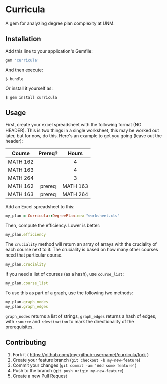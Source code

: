 # Curricula

A gem for analyzing degree plan complexity at UNM.

## Installation

Add this line to your application's Gemfile:

```ruby
gem 'curricula'
```

And then execute:

    $ bundle

Or install it yourself as:

    $ gem install curricula

## Usage

First, create your excel spreadsheet with the following format (NO HEADER). This
is two things in a single worksheet, this may be worked out later, but for now,
do this. Here's an example to get you going (leave out the header):

|Course|Prereq?|Hours|
|:----:|:-----:|:---:|
|MATH 162| |4|
|MATH 163| |4|
|MATH 264| |3|
|MATH 162|prereq|MATH 163|
|MATH 163|prereq|MATH 264|

Add an Excel spreadsheet to this:

```ruby
my_plan = Curricula::DegreePlan.new "worksheet.xls"
```

Then, compute the efficiency. Lower is better:

```ruby
my_plan.efficiency
```

The `cruciality` method will return an array of arrays with the cruciality of
each course next to it. The cruciality is based on how many other courses need
that particular course.
```ruby
my_plan.cruciality
```

If you need a list of courses (as a hash), use `course_list`:

```ruby
my_plan.course_list
```

To use this as part of a graph, use the following two methods:

```ruby
my_plan.graph_nodes
my_plan.graph_edges
```

`graph_nodes` returns a list of strings, `graph_edges` returns a hash of edges,
with `:source` and `:destination` to mark the directionality of the
prerequisites.

## Contributing

1. Fork it ( https://github.com/[my-github-username]/curricula/fork )
2. Create your feature branch (`git checkout -b my-new-feature`)
3. Commit your changes (`git commit -am 'Add some feature'`)
4. Push to the branch (`git push origin my-new-feature`)
5. Create a new Pull Request
